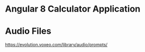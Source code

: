 # Angular 8 Calculator Application

# Audio Files
https://evolution.voxeo.com/library/audio/prompts/
